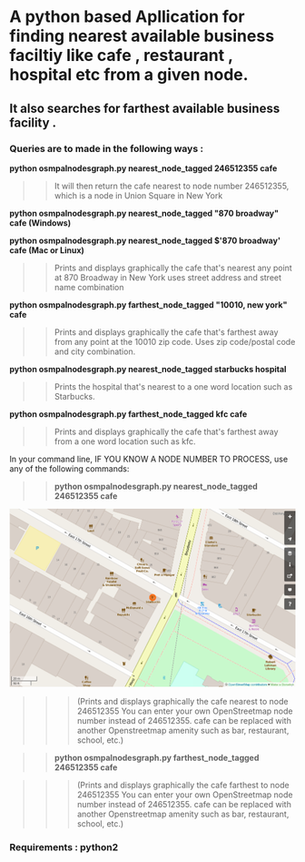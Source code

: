 # A python based Apllication for finding nearest available business faciltiy like cafe , restaurant , hospital etc from a given node.

## It also searches for farthest available business facility .

### Queries are to made in the following ways :
**python osmpalnodesgraph.py nearest_node_tagged 246512355 cafe**<br/>
>>It will then return the cafe nearest to node number 246512355, which is a node in     Union Square in New York <br/>

**python osmpalnodesgraph.py nearest_node_tagged "870 broadway" cafe (Windows)** <br/>

**python osmpalnodesgraph.py nearest_node_tagged $'870 broadway' cafe (Mac or Linux)**
<br/>
>>Prints and displays graphically the cafe that's nearest any point at 870 Broadway in New York uses street address and street name combination <br/>

**python osmpalnodesgraph.py farthest_node_tagged "10010, new york" cafe**<br/>
>>Prints and displays graphically the cafe that's farthest away from any point at the 10010 zip code. Uses zip code/postal code and city combination.<br/>

**python osmpalnodesgraph.py nearest_node_tagged starbucks hospital** <br/>

>>Prints the hospital that's nearest to a one word location such as Starbucks.<br/>

**python osmpalnodesgraph.py farthest_node_tagged kfc cafe** <br/>

>>Prints and displays graphically the cafe that's farthest away from a one word location such as kfc.<br/>

In your command line, IF YOU KNOW A NODE NUMBER TO PROCESS, use any of the following commands:<br/>

 >>**python osmpalnodesgraph.py nearest_node_tagged 246512355 cafe** <br/>
 
![alt text](output.png "Logo Title Text 1")
<br/>

>>>(Prints and displays graphically the cafe nearest to node 246512355 You can enter your own OpenStreetmap node number instead of 246512355. cafe can be replaced with another Openstreetmap amenity such as bar, restaurant, school, etc.)<br/>

>>**python osmpalnodesgraph.py farthest_node_tagged 246512355 cafe**<br/>


>>>(Prints and displays graphically the cafe farthest to node 246512355 You can enter your own OpenStreetmap node number instead of 246512355. cafe can be replaced with another Openstreetmap amenity such as bar, restaurant, school, etc.)<br/>


### **Requirements :  python2**

